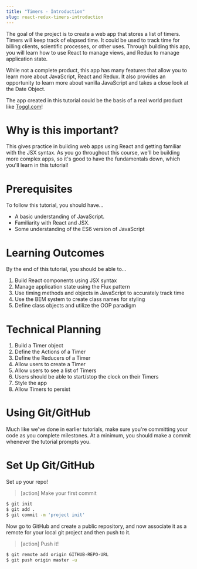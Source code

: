 ```yaml
---
title: "Timers - Introduction"
slug: react-redux-timers-introduction
---
```


The goal of the project is to create a web app that stores a list of timers.
Timers will keep track of elapsed time. It could be used to track time for billing clients,
scientific processes, or other uses. Through building this app,
you will learn how to use React to manage views, and Redux to manage application state.

While not a complete product, this app has many features that allow you to learn more about JavaScript,
React and Redux. It also provides an opportunity to learn more about vanilla JavaScript and takes a close look at the Date Object.

The app created in this tutorial could be the basis of a real world
product like [Toggl.com](http://toggl.com)!

# Why is this important?

This gives practice in building web apps using React and getting familiar with the JSX syntax. As you go throughout this course, we'll be building more complex apps, so it's good to have the fundamentals down, which you'll learn in this tutorial!

# Prerequisites

To follow this tutorial, you should have...

- A basic understanding of JavaScript.
- Familiarity with React and JSX.
- Some understanding of the ES6 version of JavaScript


# Learning Outcomes

By the end of this tutorial, you should be able to...

1. Build React components using JSX syntax
1. Manage application state using the Flux pattern
1. Use timing methods and objects in JavaScript to accurately track time
1. Use the BEM system to create class names for styling
1. Define class objects and utilize the OOP paradigm

# Technical Planning

1. Build a Timer object
1. Define the Actions of a Timer
1. Define the Reducers of a Timer
1. Allow users to create a Timer
1. Allow users to see a list of Timers
1. Users should be able to start/stop the clock on their Timers
1. Style the app
1. Allow Timers to persist

# Using Git/GitHub

Much like we've done in earlier tutorials, make sure you're committing your code as you complete milestones.
At a minimum, you should make a commit whenever the tutorial prompts you.

# Set Up Git/GitHub

Set up your repo!

>[action]
> Make your first commit
>
```bash
$ git init
$ git add .
$ git commit -m 'project init'
```

Now go to GitHub and create a public repository, and now associate it as a remote for your local git project and then push to it.

>[action]
> Push it!
>
```bash
$ git remote add origin GITHUB-REPO-URL
$ git push origin master -u
```
